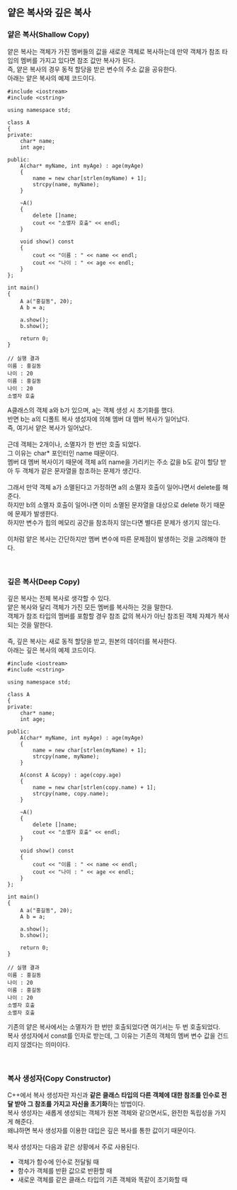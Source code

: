 ## 얕은 복사와 깊은 복사
  
  ### 얕은 복사(Shallow Copy)
  얕은 복사는 객체가 가진 멤버들의 값을 새로운 객체로 복사하는데 만약 객체가 참조 타입의 멤버를 가지고 있다면 참조 값만 복사가 된다.
  <br>
  즉, 얕은 복사의 경우 동적 할당을 받은 변수의 주소 값을 공유한다.
  <br>
  아래는 얕은 복사의 예제 코드이다.

  ```
  #include <iostream>
  #include <cstring>
  
  using namespace std;
  
  class A
  {
  private:
      char* name;
      int age;
      
  public:
      A(char* myName, int myAge) : age(myAge)
      {
          name = new char[strlen(myName) + 1];
          strcpy(name, myName);
      }
      
      ~A()
      {
          delete []name;
          cout << "소멸자 호출" << endl;
      }
      
      void show() const
      {
          cout << "이름 : " << name << endl;
          cout << "나이 : " << age << endl;
      }
  };
  
  int main()
  {
      A a("홍길동", 20);
      A b = a;
      
      a.show();
      b.show();
  
      return 0;
  }

  // 실행 결과
  이름 : 홍길동
  나이 : 20
  이름 : 홍길동
  나이 : 20
  소멸자 호출
  ```

  A클래스의 객체 a와 b가 있으며, a는 객체 생성 시 초기화를 했다.
  <br>
  반면 b는 a의 디폴트 복사 생성자에 의해 멤버 대 멤버 복사가 일어났다.
  <br>
  즉, 여기서 얕은 복사가 일어났다.
  <br>
  <br>
  근데 객체는 2개이나, 소멸자가 한 번만 호출 되었다.
  <br>
  그 이유는 char* 포인터인 name 때문이다.
  <br>
  멤버 대 멤버 복사이기 때문에 객체 a의 name을 가리키는 주소 값을 b도 같이 할당 받아 두 객체가 같은 문자열을 참조하는 문제가 생긴다.
  <br>
  <br>
  그래서 만약 객체 a가 소멸된다고 가정하면 a의 소멸자 호출이 일어나면서 delete를 해준다.
  <br>
  하지만 b의 소멸자 호출이 일어나면 이미 소멸된 문자열을 대상으로 delete 하기 때문에 문제가 발생한다.
  <br>
  하지만 변수가 힙의 메모리 공간을 참조하지 않는다면 별다른 문제가 생기지 않는다.
  <br>
  <br>
  이처럼 얕은 복사는 간단하지만 멤버 변수에 따른 문제점이 발생하는 것을 고려해야 한다.

  <br>

  ### 깊은 복사(Deep Copy)
  깊은 복사는 전체 복사로 생각할 수 있다.
  <br>
  얕은 복사와 달리 객체가 가진 모든 멤버를 복사하는 것을 말한다.
  <br>
  객체가 참조 타입의 멤버를 포함할 경우 참조 값의 복사가 아닌 참조된 객체 자체가 복사되는 것을 말한다.
  <br>
  <br>
  즉, 깊은 복사는 새로 동적 할당을 받고, 원본의 데이터를 복사한다.
  <br>
  아래는 깊은 복사의 예제 코드이다.

  ```
  #include <iostream>
  #include <cstring>
  
  using namespace std;
  
  class A
  {
  private:
      char* name;
      int age;
      
  public:
      A(char* myName, int myAge) : age(myAge)
      {
          name = new char[strlen(myName) + 1];
          strcpy(name, myName);
      }
      
      A(const A &copy) : age(copy.age)
      {
          name = new char[strlen(copy.name) + 1];
          strcpy(name, copy.name);
      }
      
      ~A()
      {
          delete []name;
          cout << "소멸자 호출" << endl;
      }
      
      void show() const
      {
          cout << "이름 : " << name << endl;
          cout << "나이 : " << age << endl;
      }
  };
  
  int main()
  {
      A a("홍길동", 20);
      A b = a;
      
      a.show();
      b.show();
  
      return 0;
  }

  // 실행 결과
  이름 : 홍길동
  나이 : 20
  이름 : 홍길동
  나이 : 20
  소멸자 호출
  소멸자 호출
  ```
  

  기존의 얕은 복사에서는 소멸자가 한 번만 호출되었다면 여기서는 두 번 호출되었다.
  <br>
  복사 생성자에서 const를 인자로 받는데, 그 이유는 기존의 객체의 멤버 변수 값을 건드리지 않겠다는 의미이다.

  <br>

  ### 복사 생성자(Copy Constructor)
  C++에서 복사 생성자란 자신과 <b>같은 클래스 타입의 다른 객체에 대한 참조를 인수로 전달 받아 그 참조를 가지고 자신을 초기화</b>하는 방법이다.
  <br>
  복사 생성자는 새롭게 생성되는 객체가 원본 객체와 같으면서도, 완전한 독립성을 가지게 해준다.
  <br>
  왜냐하면 복사 생성자를 이용한 대입은 깊은 복사를 통한 값이기 때문이다.
  <br>
  <br>
  복사 생성자는 다음과 같은 상황에서 주로 사용된다.
  - 객체가 함수에 인수로 전달될 때
  - 함수가 객체를 반환 값으로 반환할 때
  - 새로운 객체를 같은 클래스 타입의 기존 객체와 똑같이 초기화할 때
